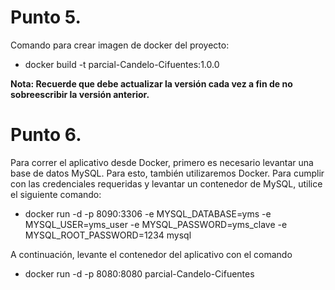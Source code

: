 # Punto 5.

Comando para crear imagen de docker del proyecto: 
- docker build -t parcial-Candelo-Cifuentes:1.0.0

**Nota: Recuerde que debe actualizar la versión cada vez a fin de no sobreescribir la versión anterior.**

# Punto 6.
Para correr el aplicativo desde Docker, primero es necesario levantar una base de datos MySQL. Para esto, también utilizaremos Docker.
Para cumplir con las credenciales requeridas y levantar un contenedor de MySQL, utilice el siguiente comando:
- docker run -d -p 8090:3306 -e MYSQL_DATABASE=yms -e MYSQL_USER=yms_user -e MYSQL_PASSWORD=yms_clave -e MYSQL_ROOT_PASSWORD=1234 mysql

A continuación, levante el contenedor del aplicativo con el comando
- docker run -d -p 8080:8080 parcial-Candelo-Cifuentes